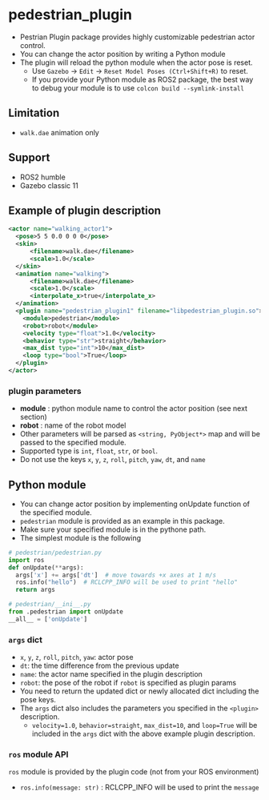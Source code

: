 # pedestrian_plugin

- Pestrian Plugin package provides highly customizable pedestrian actor control.
- You can change the actor position by writing a Python module
- The plugin will reload the python module when the actor pose is reset.
  - Use `Gazebo` -> `Edit` -> `Reset Model Poses (Ctrl+Shift+R)` to reset.
  - If you provide your Python module as ROS2 package, the best way to debug your module is to use `colcon build --symlink-install`

## Limitation

- `walk.dae` animation only

## Support

- ROS2 humble
- Gazebo classic 11

## Example of plugin description
```xml
<actor name="walking_actor1">
  <pose>5 5 0.0 0 0 0</pose>
  <skin>
      <filename>walk.dae</filename>
      <scale>1.0</scale>
  </skin>
  <animation name="walking">
      <filename>walk.dae</filename>
      <scale>1.0</scale>
      <interpolate_x>true</interpolate_x>
  </animation>
  <plugin name="pedestrian_plugin1" filename="libpedestrian_plugin.so">
    <module>pedestrian</module>
    <robot>robot</module>
    <velocity type="float">1.0</velocity>
    <behavior type="str">straight</behavior>
    <max_dist type="int">10</max_dist>
    <loop type="bool">True</loop>
  </plugin>
</actor>
```
### plugin parameters
- **module** : python module name to control the actor position (see next section)
- **robot** : name of the robot model
- Other parameters will be parsed as `<string, PyObject*>` map and will be passed to the specified module.
- Supported type is `int`, `float`, `str`, or `bool`.
- Do not use the keys `x`, `y`, `z`, `roll`, `pitch`, `yaw`, `dt`, and `name`

## Python module

- You can change actor position by implementing onUpdate function of the specified module.
- `pedestrian` module is provided as an example in this package.
- Make sure your specified module is in the pythone path.
- The simplest module is the following

```python
# pedestrian/pedestrian.py
import ros
def onUpdate(**args):
  args['x'] += args['dt']  # move towards +x axes at 1 m/s
  ros.info("hello")  # RCLCPP_INFO will be used to print "hello"
  return args

# pedestrian/__ini__.py
from .pedestrian import onUpdate
__all__ = ['onUpdate']
```

### `args` dict

- `x`, `y`, `z`, `roll`, `pitch`, `yaw`: actor pose
- `dt`: the time difference from the previous update
- `name`: the actor name specified in the plugin description
- `robot`: the pose of the robot if `robot` is specified as plugin params
- You need to return the updated dict or newly allocated dict including the pose keys.
- The `args` dict also includes the parameters you specified in the `<plugin>` description.
  - `velocity=1.0`, `behavior=straight`, `max_dist=10`, and `loop=True` will be included in the `args` dict with the above example plugin description.

### `ros` module API

`ros` module is provided by the plugin code (not from your ROS environment)
- `ros.info(message: str)`  : RCLCPP_INFO will be used to print the `message`
